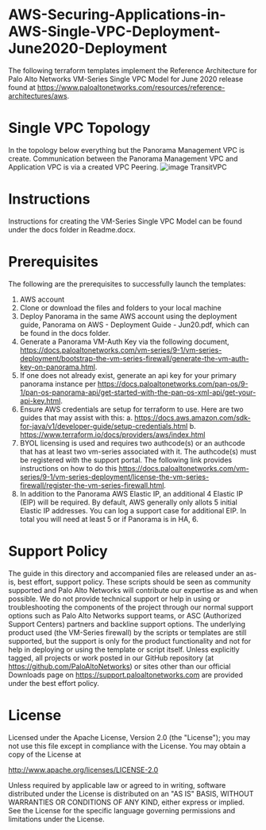 # AWS-Securing-Applications-in-AWS-Single-VPC-Deployment-June2020-Deployment
The following terraform templates implement the Reference Architecture for Palo Alto Networks VM-Series Single VPC Model for June 2020 release found at https://www.paloaltonetworks.com/resources/reference-architectures/aws.

# Single VPC Topology
In the topology below everything but the Panorama Management VPC is create.  Communication between the Panorama Management VPC and Application VPC is via a created VPC Peering.
![image TransitVPC](https://user-images.githubusercontent.com/55389530/89411742-e8d6a700-d6f3-11ea-91b5-a0b66db69464.png)

# Instructions
Instructions for creating the VM-Series Single VPC Model can be found under the docs folder in Readme.docx.

# Prerequisites
The following are the prerequisites to successfully launch the templates:
1.	AWS account
2.	Clone or download the files and folders to your local machine
3.	Deploy Panorama in the same AWS account using the deployment guide, Panorama on AWS - Deployment Guide - Jun20.pdf, which can be found in the docs folder. 
4.	Generate a Panorama VM-Auth Key via the following document, https://docs.paloaltonetworks.com/vm-series/9-1/vm-series-deployment/bootstrap-the-vm-series-firewall/generate-the-vm-auth-key-on-panorama.html.
5.	If one does not already exist, generate an api key for your primary panorama instance per https://docs.paloaltonetworks.com/pan-os/9-1/pan-os-panorama-api/get-started-with-the-pan-os-xml-api/get-your-api-key.html.
6.	Ensure AWS credentials are setup for terraform to use. Here are two guides that may assist with this: 
a.	https://docs.aws.amazon.com/sdk-for-java/v1/developer-guide/setup-credentials.html 
b.	https://www.terraform.io/docs/providers/aws/index.html 
7.	BYOL licensing is used and requires two authcode(s) or an authcode that has at least two vm-series associated with it.  The authcode(s) must be registered with the support portal. The following link provides instructions on how to do this https://docs.paloaltonetworks.com/vm-series/9-1/vm-series-deployment/license-the-vm-series-firewall/register-the-vm-series-firewall.html.
8.	In addition to the Panorama AWS Elastic IP, an additional 4 Elastic IP (EIP) will be required.  By default, AWS generally only allots 5 initial Elastic IP addresses.  You can log a support case for additional EIP.  In total you will need at least 5 or if Panorama is in HA, 6.


# Support Policy
The guide in this directory and accompanied files are released under an as-is, best effort, support policy. These scripts should be seen as community supported and Palo Alto Networks will contribute our expertise as and when possible. We do not provide technical support or help in using or troubleshooting the components of the project through our normal support options such as Palo Alto Networks support teams, or ASC (Authorized Support Centers) partners and backline support options. The underlying product used (the VM-Series firewall) by the scripts or templates are still supported, but the support is only for the product functionality and not for help in deploying or using the template or script itself. Unless explicitly tagged, all projects or work posted in our GitHub repository (at https://github.com/PaloAltoNetworks) or sites other than our official Downloads page on https://support.paloaltonetworks.com are provided under the best effort policy.


# License
Licensed under the Apache License, Version 2.0 (the "License"); you may not use this file except in compliance with the License. You may obtain a copy of the License at

http://www.apache.org/licenses/LICENSE-2.0

Unless required by applicable law or agreed to in writing, software distributed under the License is distributed on an "AS IS" BASIS, WITHOUT WARRANTIES OR CONDITIONS OF ANY KIND, either express or implied. See the License for the specific language governing permissions and limitations under the License. 
